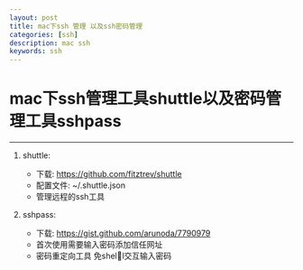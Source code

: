 ```yaml
---
layout: post
title: mac下ssh 管理 以及ssh密码管理
categories: [ssh]
description: mac ssh 
keywords: ssh
---
```


# mac下ssh管理工具shuttle以及密码管理工具sshpass

---
1. shuttle:

	* 下载: <a>https://github.com/fitztrev/shuttle</a>
	* 配置文件: ~/.shuttle.json
	* 管理远程的ssh工具
	
2. sshpass:

	* 下载: <a>https://gist.github.com/arunoda/7790979</a>
	* 首次使用需要输入密码添加信任网址
	* 密码重定向工具 免shell交互输入密码